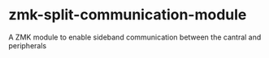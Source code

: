 # zmk-split-communication-module
 A ZMK module to enable sideband communication between the cantral and peripherals
